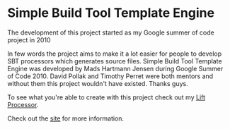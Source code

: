 Simple Build Tool Template Engine
===

The development of this project started as my Google summer of code project in 2010

In few words the project aims to make it a lot easier for people to develop SBT processors which generates source files. Simple Build Tool Template Engine was developed by Mads Hartmann Jensen during Google Summer of Code 2010. David Pollak and Timothy Perret were both mentors and without them this project wouldn't have existed. Thanks guys.

To see what you're able to create with this project check out my [Lift Processor](http://mads379.github.com/Lift-sbt-processor/ "Lift Processor").

Check out the [site](http://mads379.github.com/Simple-Build-Tool-Template-Engine/ "site") for more information.